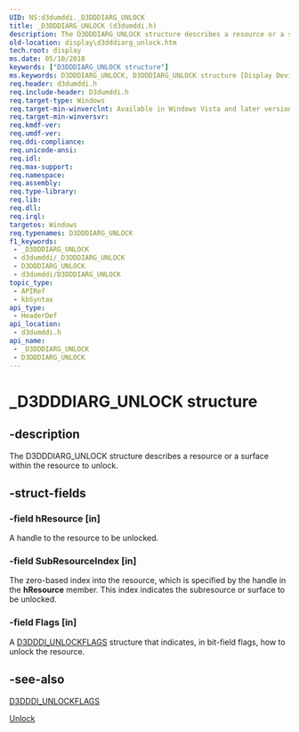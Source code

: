 ```yaml
---
UID: NS:d3dumddi._D3DDDIARG_UNLOCK
title: _D3DDDIARG_UNLOCK (d3dumddi.h)
description: The D3DDDIARG_UNLOCK structure describes a resource or a surface within the resource to unlock.
old-location: display\d3dddiarg_unlock.htm
tech.root: display
ms.date: 05/10/2018
keywords: ["D3DDDIARG_UNLOCK structure"]
ms.keywords: D3DDDIARG_UNLOCK, D3DDDIARG_UNLOCK structure [Display Devices], UMDisplayDriver_param_Structs_ae4773cf-d43a-4468-8d6b-a4c4fa9b55fa.xml, _D3DDDIARG_UNLOCK, d3dumddi/D3DDDIARG_UNLOCK, display.d3dddiarg_unlock
req.header: d3dumddi.h
req.include-header: D3dumddi.h
req.target-type: Windows
req.target-min-winverclnt: Available in Windows Vista and later versions of the Windows operating systems.
req.target-min-winversvr: 
req.kmdf-ver: 
req.umdf-ver: 
req.ddi-compliance: 
req.unicode-ansi: 
req.idl: 
req.max-support: 
req.namespace: 
req.assembly: 
req.type-library: 
req.lib: 
req.dll: 
req.irql: 
targetos: Windows
req.typenames: D3DDDIARG_UNLOCK
f1_keywords:
 - _D3DDDIARG_UNLOCK
 - d3dumddi/_D3DDDIARG_UNLOCK
 - D3DDDIARG_UNLOCK
 - d3dumddi/D3DDDIARG_UNLOCK
topic_type:
 - APIRef
 - kbSyntax
api_type:
 - HeaderDef
api_location:
 - d3dumddi.h
api_name:
 - _D3DDDIARG_UNLOCK
 - D3DDDIARG_UNLOCK
---
```


# _D3DDDIARG_UNLOCK structure


## -description

The D3DDDIARG_UNLOCK structure describes a resource or a surface within the resource to unlock.

## -struct-fields

### -field hResource [in]

A handle to the resource to be unlocked.

### -field SubResourceIndex [in]

The zero-based index into the resource, which is specified by the handle in the <b>hResource</b> member. This index indicates the subresource or surface to be unlocked.

### -field Flags [in]

A <a href="/windows-hardware/drivers/ddi/d3dumddi/ns-d3dumddi-_d3dddi_unlockflags">D3DDDI_UNLOCKFLAGS</a> structure that indicates, in bit-field flags, how to unlock the resource.

## -see-also

<a href="/windows-hardware/drivers/ddi/d3dumddi/ns-d3dumddi-_d3dddi_unlockflags">D3DDDI_UNLOCKFLAGS</a>



<a href="/windows-hardware/drivers/ddi/d3dumddi/nc-d3dumddi-pfnd3dddi_unlock">Unlock</a>


